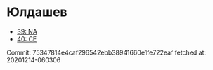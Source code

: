 # Юлдашев
- [39: NA](39.md)
- [40: CE](40.md)

Commit: 75347814e4caf296542ebb38941660e1fe722eaf
 fetched at: 20201214-060306

